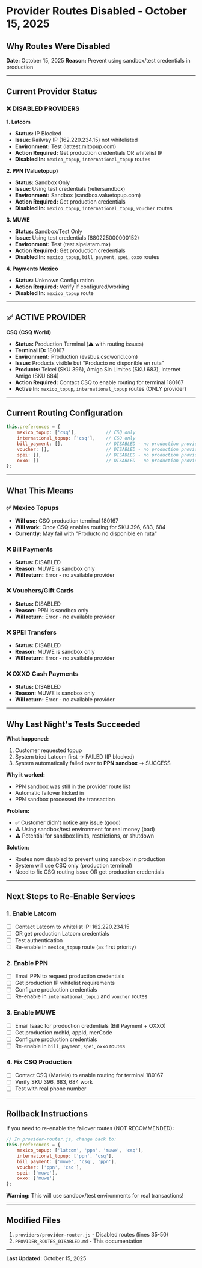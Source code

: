 # Provider Routes Disabled - October 15, 2025

## Why Routes Were Disabled

**Date:** October 15, 2025
**Reason:** Prevent using sandbox/test credentials in production

---

## Current Provider Status

### ❌ DISABLED PROVIDERS

**1. Latcom**
- **Status:** IP Blocked
- **Issue:** Railway IP (162.220.234.15) not whitelisted
- **Environment:** Test (lattest.mitopup.com)
- **Action Required:** Get production credentials OR whitelist IP
- **Disabled In:** `mexico_topup`, `international_topup` routes

**2. PPN (Valuetopup)**
- **Status:** Sandbox Only
- **Issue:** Using test credentials (reliersandbox)
- **Environment:** Sandbox (sandbox.valuetopup.com)
- **Action Required:** Get production credentials
- **Disabled In:** `mexico_topup`, `international_topup`, `voucher` routes

**3. MUWE**
- **Status:** Sandbox/Test Only
- **Issue:** Using test credentials (880225000000152)
- **Environment:** Test (test.sipelatam.mx)
- **Action Required:** Get production credentials
- **Disabled In:** `mexico_topup`, `bill_payment`, `spei`, `oxxo` routes

**4. Payments Mexico**
- **Status:** Unknown Configuration
- **Action Required:** Verify if configured/working
- **Disabled In:** `mexico_topup` route

---

## ✅ ACTIVE PROVIDER

**CSQ (CSQ World)**
- **Status:** Production Terminal (⚠️ with routing issues)
- **Terminal ID:** 180167
- **Environment:** Production (evsbus.csqworld.com)
- **Issue:** Products visible but "Producto no disponible en ruta"
- **Products:** Telcel (SKU 396), Amigo Sin Limites (SKU 683), Internet Amigo (SKU 684)
- **Action Required:** Contact CSQ to enable routing for terminal 180167
- **Active In:** `mexico_topup`, `international_topup` routes (ONLY provider)

---

## Current Routing Configuration

```javascript
this.preferences = {
    mexico_topup: ['csq'],           // CSQ only
    international_topup: ['csq'],    // CSQ only
    bill_payment: [],                // DISABLED - no production provider
    voucher: [],                     // DISABLED - no production provider
    spei: [],                        // DISABLED - no production provider
    oxxo: []                         // DISABLED - no production provider
};
```

---

## What This Means

### ✅ Mexico Topups
- **Will use:** CSQ production terminal 180167
- **Will work:** Once CSQ enables routing for SKU 396, 683, 684
- **Currently:** May fail with "Producto no disponible en ruta"

### ❌ Bill Payments
- **Status:** DISABLED
- **Reason:** MUWE is sandbox only
- **Will return:** Error - no available provider

### ❌ Vouchers/Gift Cards
- **Status:** DISABLED
- **Reason:** PPN is sandbox only
- **Will return:** Error - no available provider

### ❌ SPEI Transfers
- **Status:** DISABLED
- **Reason:** MUWE is sandbox only
- **Will return:** Error - no available provider

### ❌ OXXO Cash Payments
- **Status:** DISABLED
- **Reason:** MUWE is sandbox only
- **Will return:** Error - no available provider

---

## Why Last Night's Tests Succeeded

**What happened:**
1. Customer requested topup
2. System tried Latcom first → FAILED (IP blocked)
3. System automatically failed over to **PPN sandbox** → SUCCESS

**Why it worked:**
- PPN sandbox was still in the provider route list
- Automatic failover kicked in
- PPN sandbox processed the transaction

**Problem:**
- ✅ Customer didn't notice any issue (good)
- ⚠️ Using sandbox/test environment for real money (bad)
- ⚠️ Potential for sandbox limits, restrictions, or shutdown

**Solution:**
- Routes now disabled to prevent using sandbox in production
- System will use CSQ only (production terminal)
- Need to fix CSQ routing issue OR get production credentials

---

## Next Steps to Re-Enable Services

### 1. Enable Latcom
- [ ] Contact Latcom to whitelist IP: 162.220.234.15
- [ ] OR get production Latcom credentials
- [ ] Test authentication
- [ ] Re-enable in `mexico_topup` route (as first priority)

### 2. Enable PPN
- [ ] Email PPN to request production credentials
- [ ] Get production IP whitelist requirements
- [ ] Configure production credentials
- [ ] Re-enable in `international_topup` and `voucher` routes

### 3. Enable MUWE
- [ ] Email Isaac for production credentials (Bill Payment + OXXO)
- [ ] Get production mchId, appId, merCode
- [ ] Configure production credentials
- [ ] Re-enable in `bill_payment`, `spei`, `oxxo` routes

### 4. Fix CSQ Production
- [ ] Contact CSQ (Mariela) to enable routing for terminal 180167
- [ ] Verify SKU 396, 683, 684 work
- [ ] Test with real phone number

---

## Rollback Instructions

If you need to re-enable the failover routes (NOT RECOMMENDED):

```javascript
// In provider-router.js, change back to:
this.preferences = {
    mexico_topup: ['latcom', 'ppn', 'muwe', 'csq'],
    international_topup: ['ppn', 'csq'],
    bill_payment: ['muwe', 'csq', 'ppn'],
    voucher: ['ppn', 'csq'],
    spei: ['muwe'],
    oxxo: ['muwe']
};
```

**Warning:** This will use sandbox/test environments for real transactions!

---

## Modified Files

1. `providers/provider-router.js` - Disabled routes (lines 35-50)
2. `PROVIDER_ROUTES_DISABLED.md` - This documentation

---

**Last Updated:** October 15, 2025
